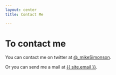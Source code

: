 ```yaml
---
layout: center
title: Contact Me

---
```

# To contact me

You can contact me on twitter at [@_mikeSimonson](http://twitter.com/_mikeSimonson).

Or you can send me a mail at <a href="mailto:{{ site.email }}">{{ site.email }}</a>.
